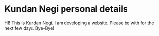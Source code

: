 # Kundan Negi personal details

HI! This is Kundan Negi.
I am developing a website. Please be with for the next few days.
Bye-Bye!